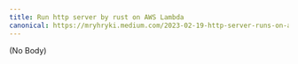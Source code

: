 ```yaml
---
title: Run http server by rust on AWS Lambda
canonical: https://mryhryki.medium.com/2023-02-19-http-server-runs-on-aws-lambda-d4811c6cb300
---
```


(No Body)

